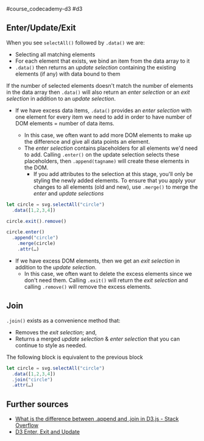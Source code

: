 #course_codecademy-d3 #d3

## Enter/Update/Exit

When you see `selectAll()` followed by `.data()` we are:
- Selecting all matching elements
- For each element that exists, we bind an item from the data array to it
- `.data()` then returns an *update selection* containing the existing elements (if any) with data bound to them

If the number of selected elements doesn't match the number of elements in the data array then `.data()` will also return an *enter selection* or an *exit selection* in addition to an *update selection*.

- If we have excess data items, `.data()` provides an *enter selection* with one element for every item we need to add in order to have number of DOM elements = number of data items.

  - In this case, we often want to add more DOM elements to make up the difference and give all data points an element.
  - The *enter selection* contains placeholders for all elements we'd need to add. Calling `.enter()` on the update selection selects these placeholders, then `.append(tagname)` will create these elements in the DOM.
    - If you add attributes to the selection at this stage, you'll only be styling the newly added elements. To ensure that you apply your changes to all elements (old and new), use `.merge()` to merge the *enter* and *update selections*

```js
let circle = svg.selectAll("circle")
  .data([1,2,3,4])

circle.exit().remove()

circle.enter()
  .append("circle") 
    .merge(circle)
    .attr(…)
```

- If we have excess DOM elements, then we get an *exit selection* in addition to the *update selection*.
    - In this case, we often want to delete the excess elements since we don't need them. Calling `.exit()` will return the *exit selection* and calling `.remove()` will remove the excess elements.

## Join

`.join()` exists as a convenience method that:
- Removes the *exit selection*; and,
- Returns a merged *update selection* & *enter selection* that you can continue to style as needed.

The following block is equivalent to the previous block

```javascript
let circle = svg.selectAll("circle")
  .data([1,2,3,4])
  .join("circle")
  .attr(…)
```

## Further sources

- [What is the difference between .append and .join in D3.js - Stack Overflow](https://stackoverflow.com/a/69820794)
- [D3 Enter, Exit and Update](https://www.d3indepth.com/enterexit/)


